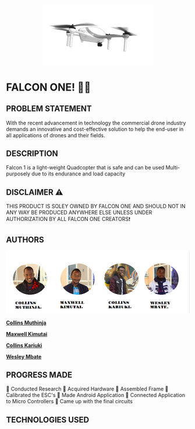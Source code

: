 <p align="center">
<img align="centre" width="300" src="Spec.md/drone.gif" alt="Drone GIF" />
<p>

# FALCON ONE! :helicopter::dash:

## PROBLEM STATEMENT

With the recent advancement in technology the commercial drone industry demands an innovative and cost-effective solution to help the end-user in all applications of drones and their fields. 

## DESCRIPTION

Falcon 1 is a light-weight Quadcopter that is safe and can be used Multi-purposely due to its endurance and load capacity

## DISCLAIMER :warning:

THIS PRODUCT IS SOLEY OWNED BY FALCON ONE AND SHOULD NOT IN ANY WAY BE PRODUCED ANYWHERE ELSE UNLESS UNDER AUTHORIZATION BY ALL FALCON ONE CREATORS:exclamation:

## AUTHORS

<p align="center">
<img align="centre" src="Spec.md/Disp1.png" alt="Images of creators" />
<p>

**[Collins Muthinja](https://github.com/Magz8984)**

**[Maxwell Kimutai](https://github.com/maxwellkimutai)**

**[Collins Kariuki](https://github.com/zecollokaris)**

**[Wesley Mbate](https://github.com/Wess58)**


## PROGRESS MADE

:pushpin: Conducted Research
:pushpin: Acquired Hardware
:pushpin: Assembled Frame
:pushpin: Calibrated the ESC's
:pushpin: Made Android Application
:pushpin: Connected Application to Micro Controllers
:pushpin: Came up with the final circuits

## TECHNOLOGIES USED

